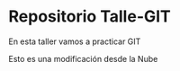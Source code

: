 # Repositorio Talle-GIT

En esta taller vamos a practicar GIT

Esto es una modificación desde la Nube
